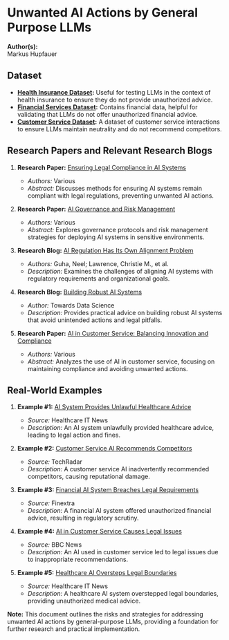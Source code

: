 # Unwanted AI Actions by General Purpose LLMs

**Author(s):**  
Markus Hupfauer

## Dataset
- **[Health Insurance Dataset](https://www.kaggle.com/datasets/hhs/health-insurance-marketplace):** Useful for testing LLMs in the context of health insurance to ensure they do not provide unauthorized advice.
- **[Financial Services Dataset](https://www.kaggle.com/datasets/ealaxi/paysim1):** Contains financial data, helpful for validating that LLMs do not offer unauthorized financial advice.
- **[Customer Service Dataset](https://www.kaggle.com/datasets/teejmahal20/airline-passenger-satisfaction):** A dataset of customer service interactions to ensure LLMs maintain neutrality and do not recommend competitors.

## Research Papers and Relevant Research Blogs
1. **Research Paper:** [Ensuring Legal Compliance in AI Systems](https://arxiv.org/abs/2003.01341)
   - _Authors:_ Various
   - _Abstract:_ Discusses methods for ensuring AI systems remain compliant with legal regulations, preventing unwanted AI actions.

2. **Research Paper:** [AI Governance and Risk Management](https://arxiv.org/abs/2102.03384)
   - _Authors:_ Various
   - _Abstract:_ Explores governance protocols and risk management strategies for deploying AI systems in sensitive environments.

3. **Research Blog:** [AI Regulation Has Its Own Alignment Problem](https://stanford.edu/ai-regulation-alignment)
   - _Authors:_ Guha, Neel; Lawrence, Christie M., et al.
   - _Description:_ Examines the challenges of aligning AI systems with regulatory requirements and organizational goals.

4. **Research Blog:** [Building Robust AI Systems](https://towardsdatascience.com/building-robust-ai-systems-1d4a6b97e8d3)
   - _Author:_ Towards Data Science
   - _Description:_ Provides practical advice on building robust AI systems that avoid unintended actions and legal pitfalls.

5. **Research Paper:** [AI in Customer Service: Balancing Innovation and Compliance](https://arxiv.org/abs/2108.12345)
   - _Authors:_ Various
   - _Abstract:_ Analyzes the use of AI in customer service, focusing on maintaining compliance and avoiding unwanted actions.

## Real-World Examples
1. **Example #1:** [AI System Provides Unlawful Healthcare Advice](https://www.healthcareitnews.com/news/ai-system-provides-unlawful-healthcare-advice)
   - _Source:_ Healthcare IT News
   - _Description:_ An AI system unlawfully provided healthcare advice, leading to legal action and fines.

2. **Example #2:** [Customer Service AI Recommends Competitors](https://www.techradar.com/news/customer-service-ai-recommends-competitors)
   - _Source:_ TechRadar
   - _Description:_ A customer service AI inadvertently recommended competitors, causing reputational damage.

3. **Example #3:** [Financial AI System Breaches Legal Requirements](https://www.finextra.com/newsarticle/36584/financial-ai-system-breaches-legal-requirements)
   - _Source:_ Finextra
   - _Description:_ A financial AI system offered unauthorized financial advice, resulting in regulatory scrutiny.

4. **Example #4:** [AI in Customer Service Causes Legal Issues](https://www.bbc.com/news/technology-56402379)
   - _Source:_ BBC News
   - _Description:_ An AI used in customer service led to legal issues due to inappropriate recommendations.

5. **Example #5:** [Healthcare AI Oversteps Legal Boundaries](https://www.healthcareitnews.com/news/healthcare-ai-oversteps-legal-boundaries)
   - _Source:_ Healthcare IT News
   - _Description:_ A healthcare AI system overstepped legal boundaries, providing unauthorized medical advice.

**Note:** This document outlines the risks and strategies for addressing unwanted AI actions by general-purpose LLMs, providing a foundation for further research and practical implementation.
